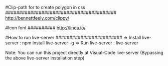 #Clip-path for to create polygon in css
########################################
http://bennettfeely.com/clippy/


#Icon font
##########
http://linea.io/



#How to run live-server
########################
=> Install live-server :  npm install live-server -g
=> Run live-server : live-server

Note: You can run this project directly at Visual-Code live-server (Bypassing the above live-server installation step)


